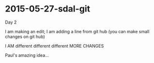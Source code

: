 # 2015-05-27-sdal-git

Day 2

I am making an edit; I am adding a line from git hub (you can make small changes on git hub)

I AM different different different MORE CHANGES 

Paul's amazing idea...
